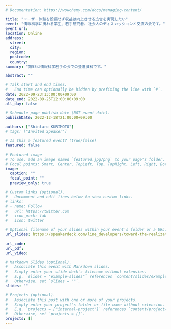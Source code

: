 ```yaml
---
# Documentation: https://wowchemy.com/docs/managing-content/

title: "ユーザー体験を毀損せず収益は向上させる広告を実現したい"
event: "情報科学に携わる学生、若手研究者、社会人のディスカッションと交流の会です。"
event_url:
location: Online
address:
  street:
  city:
  region:
  postcode:
  country:
summary: "第55回情報科学若手の会での登壇資料です。"

abstract: ""

# Talk start and end times.
#   End time can optionally be hidden by prefixing the line with `#`.
date: 2022-09-23T13:00:00+09:00
date_end: 2022-09-25T12:00:00+09:00
all_day: false

# Schedule page publish date (NOT event date).
publishDate: 2022-12-18T21:00:00+09:00

authors: ["Shintaro KURIMOTO"]
# tags: ["Invited Speaker"]

# Is this a featured event? (true/false)
featured: false

# Featured image
# To use, add an image named `featured.jpg/png` to your page's folder. 
# Focal points: Smart, Center, TopLeft, Top, TopRight, Left, Right, BottomLeft, Bottom, BottomRight.
image:
  caption: ""
  focal_point: ""
  preview_only: true

# Custom links (optional).
#   Uncomment and edit lines below to show custom links.
# links:
# - name: Follow
#   url: https://twitter.com
#   icon_pack: fab
#   icon: twitter

# Optional filename of your slides within your event's folder or a URL.
url_slides: https://speakerdeck.com/line_developers/toward-the-realization-of-advertising-that-improves-both-user-experience-and-revenue

url_code:
url_pdf:
url_video:

# Markdown Slides (optional).
#   Associate this event with Markdown slides.
#   Simply enter your slide deck's filename without extension.
#   E.g. `slides = "example-slides"` references `content/slides/example-slides.md`.
#   Otherwise, set `slides = ""`.
slides: ""

# Projects (optional).
#   Associate this post with one or more of your projects.
#   Simply enter your project's folder or file name without extension.
#   E.g. `projects = ["internal-project"]` references `content/project/deep-learning/index.md`.
#   Otherwise, set `projects = []`.
projects: []
---
```


<script async class="speakerdeck-embed" data-id="f4ab66cb6fbc43cbb90c8ad2f5c73a58" data-ratio="1.77777777777778" src="//speakerdeck.com/assets/embed.js"></script>